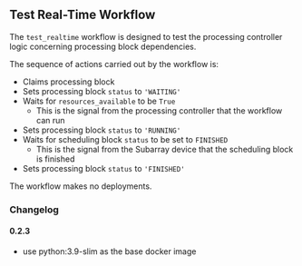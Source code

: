 ## Test Real-Time Workflow

The `test_realtime` workflow is designed to test the processing
controller logic concerning processing block dependencies.

The sequence of actions carried out by the workflow is:

* Claims processing block
* Sets processing block `status` to `'WAITING'`
* Waits for `resources_available` to be `True`
    * This is the signal from the processing controller that the workflow can run
* Sets processing block `status` to `'RUNNING'`
* Waits for scheduling block `status` to be set to `FINISHED`
    * This is the signal from the Subarray device that the scheduling block is finished
* Sets processing block `status` to `'FINISHED'`

The workflow makes no deployments.

### Changelog

#### 0.2.3

- use python:3.9-slim as the base docker image